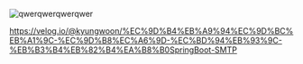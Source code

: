 ![qwerqwerqwerqwer](https://github.com/user-attachments/assets/610e92da-71cc-4369-8d6c-d5839c0c95d8)

https://velog.io/@kyungwoon/%EC%9D%B4%EB%A9%94%EC%9D%BC%EB%A1%9C-%EC%9D%B8%EC%A6%9D-%EC%BD%94%EB%93%9C-%EB%B3%B4%EB%82%B4%EA%B8%B0SpringBoot-SMTP
